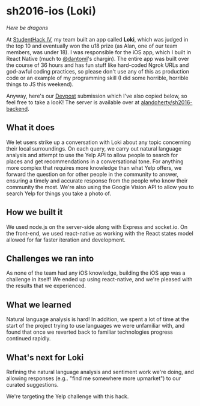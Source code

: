 # sh2016-ios (Loki)

*Here be dragons*

At [StudentHack IV](http://studenthack.com), my team built an app called **Loki**, which was judged in the top 10 and eventually won the u18 prize (as Alan, one of our team members, was under 18). I was responsible for the iOS app, which I built in React Native (much to [@dantoml](https://twitter.com/dantoml)'s chargin). The entire app was built over the course of 36 hours and has fun stuff like hard-coded Ngrok URLs and god-awful coding practices, so please don't use any of this as production code or an example of my programming skill (I did some horrible, horrible things to JS this weekend).

Anyway, here's our [Devpost](http://devpost.com/software/loki/) submission which I've also copied below, so feel free to take a looK! The server is available over at [alandoherty/sh2016-backend](https://github.com/alandoherty/sh2016-backend).


## What it does
We let users strike up a conversation with Loki about any topic concerning their local surroundings. On each query, we carry out natural language analysis and attempt to use the Yelp API to allow people to search for places and get recommendations in a conversational tone. For anything more complex that requires more knowledge than what Yelp offers, we forward the question on for other people in the community to answer, ensuring a timely and accurate response from the people who know their community the most. We're also using the Google Vision API to allow you to search Yelp for things you take a photo of.

## How we built it
We used node.js on the server-side along with Express and socket.io. On the front-end, we used react-native as working with the React states model allowed for far faster iteration and development.

## Challenges we ran into
As none of the team had any iOS knowledge, building the iOS app was a challenge in itself! We ended up using react-native, and we're pleased with the results that we experienced.

## What we learned
Natural language analysis is hard! In addition, we spent a lot of time at the start of the project trying to use languages we were unfamiliar with, and found that once we reverted back to familiar technologies progress continued rapidly.

## What's next for Loki
Refining the natural language analysis and sentiment work we're doing, and allowing responses (e.g.. "find me somewhere more upmarket") to our curated suggestions.

We're targeting the Yelp challenge with this hack.
